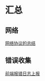 # 汇总





## 网络
[网络协议的总结](https://mp.weixin.qq.com/s?__biz=Mzg2NjUxOTM2Mg==&mid=2247486109&idx=1&sn=944766752edfabe14cbe54d7317d7fbf&chksm=ce48dab0f93f53a6272b6b442b34b248eb5f3645a5865a3d8cf3e887395b3999eb0b07a5e31e&scene=178&cur_album_id=1791425557847425025#rd)



## 错误收集
[前端报错日志上报](https://juejin.cn/post/6965022635470110733)
